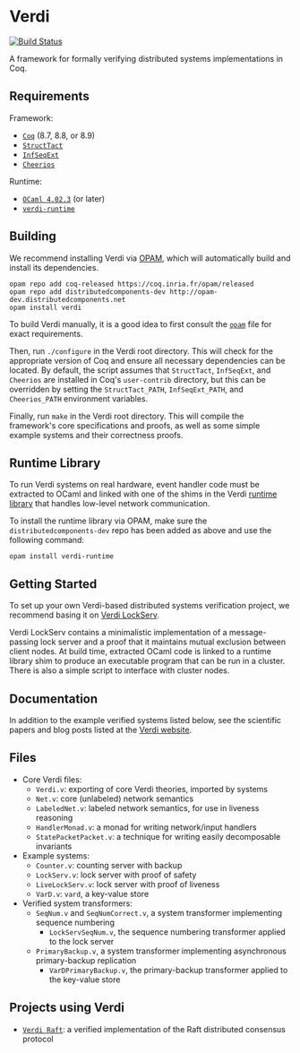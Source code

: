Verdi
=====

[![Build Status](https://api.travis-ci.org/uwplse/verdi.svg?branch=master)](https://travis-ci.org/uwplse/verdi)

A framework for formally verifying distributed systems implementations in Coq.

Requirements
------------

Framework:

- [`Coq`](https://coq.inria.fr) (8.7, 8.8, or 8.9)
- [`StructTact`](https://github.com/uwplse/StructTact)
- [`InfSeqExt`](https://github.com/DistributedComponents/InfSeqExt)
- [`Cheerios`](https://github.com/uwplse/cheerios)

Runtime:

- [`OCaml 4.02.3`](https://ocaml.org/docs/install.html) (or later)
- [`verdi-runtime`](https://github.com/DistributedComponents/verdi-runtime)

Building
--------

We recommend installing Verdi via [OPAM](http://opam.ocaml.org/doc/Install.html),
which will automatically build and install its dependencies.

```
opam repo add coq-released https://coq.inria.fr/opam/released
opam repo add distributedcomponents-dev http://opam-dev.distributedcomponents.net
opam install verdi
```

To build Verdi manually, it is a good idea to first consult the [`opam`](opam)
file for exact requirements.

Then, run `./configure` in the Verdi root directory.  This will check
for the appropriate version of Coq and ensure all necessary
dependencies can be located. By default, the script assumes that `StructTact`,
`InfSeqExt`, and `Cheerios` are installed in Coq's `user-contrib` directory, but this
can be overridden by setting the `StructTact_PATH`, `InfSeqExt_PATH`, and `Cheerios_PATH`
environment variables.

Finally, run `make` in the Verdi root directory.  This will compile the
framework's core specifications and proofs, as well as some
simple example systems and their correctness proofs.

Runtime Library
---------------

To run Verdi systems on real hardware, event handler code must be extracted
to OCaml and linked with one of the shims in the Verdi
[runtime library](https://github.com/DistributedComponents/verdi-runtime)
that handles low-level network communication.

To install the runtime library via OPAM, make sure the `distributedcomponents-dev`
repo has been added as above and use the following command:

```
opam install verdi-runtime
```

Getting Started
---------------

To set up your own Verdi-based distributed systems verification project, we recommend
basing it on [Verdi LockServ](https://github.com/DistributedComponents/verdi-lockserv).

Verdi LockServ contains a minimalistic implementation of a message-passing lock server
and a proof that it maintains mutual exclusion between client nodes. At build time,
extracted OCaml code is linked to a runtime library shim to produce an executable
program that can be run in a cluster. There is also a simple script to interface
with cluster nodes.

Documentation
-------------

In addition to the example verified systems listed below, see the
scientific papers and blog posts listed at the [Verdi website](http://verdi.uwplse.org).

Files
-----

- Core Verdi files:
    - `Verdi.v`: exporting of core Verdi theories, imported by systems
    - `Net.v`: core (unlabeled) network semantics
    - `LabeledNet.v`: labeled network semantics, for use in liveness reasoning
    - `HandlerMonad.v`: a monad for writing network/input handlers
    - `StatePacketPacket.v`: a technique for writing easily decomposable
    invariants
- Example systems:
    - `Counter.v`: counting server with backup
    - `LockServ.v`: lock server with proof of safety
    - `LiveLockServ.v`: lock server with proof of liveness
    - `VarD.v`: `vard`, a key-value store
- Verified system transformers:
    - `SeqNum.v` and `SeqNumCorrect.v`, a system transformer implementing sequence numbering
        - `LockServSeqNum.v`, the sequence numbering transformer applied to the lock server
    - `PrimaryBackup.v`, a system transformer implementing asynchronous primary-backup replication
        - `VarDPrimaryBackup.v`, the primary-backup transformer applied to the key-value store

Projects using Verdi
--------------------

- [`Verdi Raft`](https://github.com/uwplse/verdi-raft): a verified implementation of the Raft distributed consensus protocol
